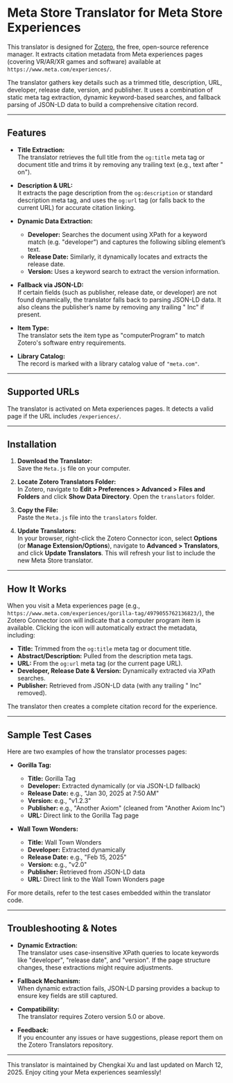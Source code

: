# Meta Store Translator for Meta Store Experiences

This translator is designed for [Zotero](https://www.zotero.org/), the free, open-source reference manager. It extracts citation metadata from Meta experiences pages (covering VR/AR/XR games and software) available at `https://www.meta.com/experiences/`.

The translator gathers key details such as a trimmed title, description, URL, developer, release date, version, and publisher. It uses a combination of static meta tag extraction, dynamic keyword-based searches, and fallback parsing of JSON-LD data to build a comprehensive citation record.

---

## Features

- **Title Extraction:**  
  The translator retrieves the full title from the `og:title` meta tag or document title and trims it by removing any trailing text (e.g., text after " on"). 

- **Description & URL:**  
  It extracts the page description from the `og:description` or standard description meta tag, and uses the `og:url` tag (or falls back to the current URL) for accurate citation linking.

- **Dynamic Data Extraction:**  
  - **Developer:** Searches the document using XPath for a keyword match (e.g. "developer") and captures the following sibling element’s text.
  - **Release Date:** Similarly, it dynamically locates and extracts the release date.
  - **Version:** Uses a keyword search to extract the version information.

- **Fallback via JSON-LD:**  
  If certain fields (such as publisher, release date, or developer) are not found dynamically, the translator falls back to parsing JSON-LD data. It also cleans the publisher’s name by removing any trailing " Inc" if present.

- **Item Type:**  
  The translator sets the item type as "computerProgram" to match Zotero's software entry requirements.

- **Library Catalog:**  
  The record is marked with a library catalog value of `"meta.com"`.

---

## Supported URLs

The translator is activated on Meta experiences pages. It detects a valid page if the URL includes `/experiences/`.

---

## Installation

1. **Download the Translator:**  
   Save the `Meta.js` file on your computer.

2. **Locate Zotero Translators Folder:**  
   In Zotero, navigate to **Edit > Preferences > Advanced > Files and Folders** and click **Show Data Directory**. Open the `translators` folder.

3. **Copy the File:**  
   Paste the `Meta.js` file into the `translators` folder.

4. **Update Translators:**  
   In your browser, right-click the Zotero Connector icon, select **Options** (or **Manage Extension/Options**), navigate to **Advanced > Translators**, and click **Update Translators**. This will refresh your list to include the new Meta Store translator.

---

## How It Works

When you visit a Meta experiences page (e.g., `https://www.meta.com/experiences/gorilla-tag/4979055762136823/`), the Zotero Connector icon will indicate that a computer program item is available. Clicking the icon will automatically extract the metadata, including:

- **Title:** Trimmed from the `og:title` meta tag or document title.
- **Abstract/Description:** Pulled from the description meta tags.
- **URL:** From the `og:url` meta tag (or the current page URL).
- **Developer, Release Date & Version:** Dynamically extracted via XPath searches.
- **Publisher:** Retrieved from JSON-LD data (with any trailing " Inc" removed).

The translator then creates a complete citation record for the experience.

---

## Sample Test Cases

Here are two examples of how the translator processes pages:

- **Gorilla Tag:**  
  - **Title:** Gorilla Tag  
  - **Developer:** Extracted dynamically (or via JSON-LD fallback)  
  - **Release Date:** e.g., "Jan 30, 2025 at 7:50 AM"  
  - **Version:** e.g., "v1.2.3"  
  - **Publisher:** e.g., "Another Axiom" (cleaned from "Another Axiom Inc")  
  - **URL:** Direct link to the Gorilla Tag page

- **Wall Town Wonders:**  
  - **Title:** Wall Town Wonders  
  - **Developer:** Extracted dynamically  
  - **Release Date:** e.g., "Feb 15, 2025"  
  - **Version:** e.g., "v2.0"  
  - **Publisher:** Retrieved from JSON-LD data  
  - **URL:** Direct link to the Wall Town Wonders page

For more details, refer to the test cases embedded within the translator code.

---

## Troubleshooting & Notes

- **Dynamic Extraction:**  
  The translator uses case-insensitive XPath queries to locate keywords like "developer", "release date", and "version". If the page structure changes, these extractions might require adjustments.

- **Fallback Mechanism:**  
  When dynamic extraction fails, JSON-LD parsing provides a backup to ensure key fields are still captured.

- **Compatibility:**  
  The translator requires Zotero version 5.0 or above.

- **Feedback:**  
  If you encounter any issues or have suggestions, please report them on the Zotero Translators repository.

---

This translator is maintained by Chengkai Xu and last updated on March 12, 2025. Enjoy citing your Meta experiences seamlessly!
